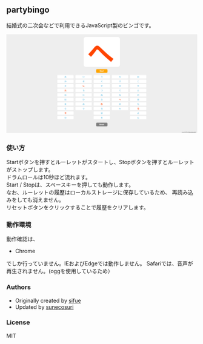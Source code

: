 ## partybingo 

結婚式の二次会などで利用できるJavaScript製のビンゴです。

![partybingo](https://github.com/sunecosuri/partybingo/raw/master/assets/capture.png)

### 使い方

Startボタンを押すとルーレットがスタートし、Stopボタンを押すとルーレットがストップします。  
ドラムロールは10秒ほど流れます。  
Start / Stopは、スペースキーを押しても動作します。  
なお、ルーレットの履歴はローカルストレージに保存しているため、
再読み込みをしても消えません。  
リセットボタンをクリックすることで履歴をクリアします。  

### 動作環境

動作確認は、

* Chrome

でしか行っていません。IEおよびEdgeでは動作しません。
Safariでは、音声が再生されません。(oggを使用しているため）

### Authors

* Originally created by [sifue](https://github.com/sifue/partybingo)
* Updated by [sunecosuri](https://github.com/sunecosuri)

### License

MIT
